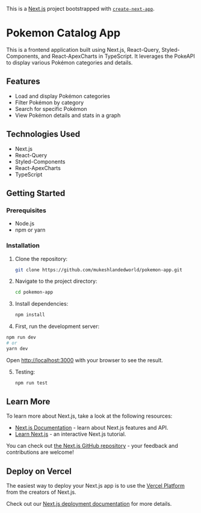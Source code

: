 This is a [Next.js](https://nextjs.org/) project bootstrapped with [`create-next-app`](https://github.com/vercel/next.js/tree/canary/packages/create-next-app).

# Pokemon Catalog App

This is a frontend application built using Next.js, React-Query, Styled-Components, and React-ApexCharts in TypeScript. It leverages the PokeAPI to display various Pokémon categories and details.

## Features

- Load and display Pokémon categories
- Filter Pokémon by category
- Search for specific Pokémon
- View Pokémon details and stats in a graph

## Technologies Used

- Next.js
- React-Query
- Styled-Components
- React-ApexCharts
- TypeScript

## Getting Started

### Prerequisites

- Node.js
- npm or yarn

### Installation

1. Clone the repository:

   ```bash
   git clone https://github.com/mukeshlandedworld/pokemon-app.git

2. Navigate to the project directory:

   ```bash
   cd pokemon-app

3. Install dependencies:

   ```bash
   npm install
   
4. First, run the development server:

  ```bash
  npm run dev
  # or
  yarn dev
  ```
  Open [http://localhost:3000](http://localhost:3000) with your browser to see the result.
  
5. Testing:

   ```bash
   npm run test
   
## Learn More

To learn more about Next.js, take a look at the following resources:

- [Next.js Documentation](https://nextjs.org/docs) - learn about Next.js features and API.
- [Learn Next.js](https://nextjs.org/learn) - an interactive Next.js tutorial.

You can check out [the Next.js GitHub repository](https://github.com/vercel/next.js/) - your feedback and contributions are welcome!

## Deploy on Vercel

The easiest way to deploy your Next.js app is to use the [Vercel Platform](https://vercel.com/new?utm_medium=default-template&filter=next.js&utm_source=create-next-app&utm_campaign=create-next-app-readme) from the creators of Next.js.

Check out our [Next.js deployment documentation](https://nextjs.org/docs/deployment) for more details.
